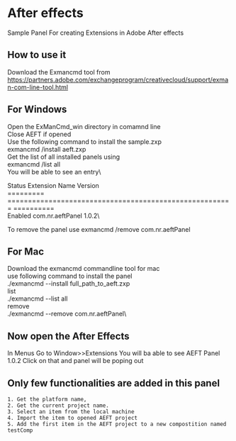 # After effects
Sample Panel For creating Extensions in Adobe After effects

## How to use it
Download the Exmancmd tool from\
https://partners.adobe.com/exchangeprogram/creativecloud/support/exman-com-line-tool.html


## For Windows
Open the ExManCmd_win directory in comamnd line\
Close AEFT if opened\
Use the following command to install the sample.zxp\
exmancmd /install aeft.zxp\
Get the list of all installed panels using\
exmancmd /list all\
You will be able to see an entry\

 Status                        Extension Name                         Version\
=========  =======================================================  ==========\
Enabled    com.nr.aeftPanel                                          1.0.2\


To remove the panel use
exmancmd /remove com.nr.aeftPanel


## For Mac
Download the exmancmd commandline tool for mac \
use following command to install the panel\
./exmancmd --install full_path_to_aeft.zxp\
list\
./exmancmd --list all\
remove \
./exmancmd --remove com.nr.aeftPanel\


## Now open the After Effects
In Menus Go to Window>>Extensions 
You will ba able to see AEFT Panel 1.0.2
Click on that and panel will be poping out

## Only few functionalities are added in this panel
    1. Get the platform name,
    2. Get the current project name.
    3. Select an item from the local machine
    4. Import the item to opened AEFT project
    5. Add the first item in the AEFT project to a new compostition named testComp




